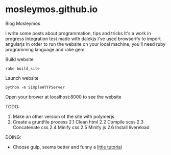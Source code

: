 # mosleymos.github.io

Blog Mosleymos

I write some posts about programmation, tips and tricks
It's a work in progress
Integration test made with dalekjs
I've used browserify to import angularjs
In order to run the website on your local machine, you'll need ruby programming language and rake gem.

Build website
```
rake build_site

```
Launch website
```
python -m SimpleHTTPServer

```
Open your brower at localhost:8000 to see the website

TODO:
1. Make an other version of the site with polymerjs
2. Create a gruntfile process
  2.1 Clean html
  2.2 Compile scss 
  2.3 Concatenate css 
  2.4 Minify css
  2.5 Minify js 
  2.6 Install livereload

DOING:
- Choose gulp, seems better and funny a [little tutorial](https://www.youtube.com/watch?v=dwSLFai8ovQ)
